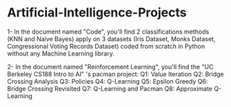 # Artificial-Intelligence-Projects

1- In the document named "Code", you'll find 2 classifications methods (KNN and Naive Bayes) apply on 3 datasets (Iris Dataset, Monks Dataset, Congressional Voting Records Dataset) coded from scratch in Python without any Machine Learning library.

2- In the document named "Reinforcement Learning", you'll find the "UC Berkeley CS188 Intro to AI" 's pacman project:
  Q1: Value Iteration
  Q2: Bridge Crossing Analysis
  Q3: Policies
  Q4: Q-Learning
  Q5: Epsilon Greedy
  Q6: Bridge Crossing Revisited
  Q7: Q-Learning and Pacman
  Q8: Approximate Q-Learning

